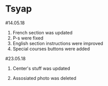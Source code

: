 # Tsyap


#14.05.18
1. French section was updated
2. P-s were fixed
3. English section instructions were improved
4. Special courses buttons were added

#23.05.18
1. Center's stuff was updated
<!-- 
<br><B>Артамонова Арина Игоревна</B> 
Специалист
artamonova@bsuir.by
ауд. 309-2  
тел. 293-22-61
-->

2. Assosiated photo was deleted
